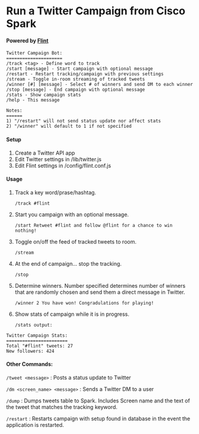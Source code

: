 # Run a Twitter Campaign from Cisco Spark
#### Powered by [Flint](https://github.com/nmarus/flint)

```
Twitter Campaign Bot:
=====================
/track <tag> - Define word to track
/start [message] - Start campaign with optional message
/restart - Restart tracking/campaign with previous settings
/stream - Toggle in-room streaming of tracked tweets
/winner [#] [message] - Select # of winners and send DM to each winner
/stop [message] - End campaign with optional message
/stats - Show campaign stats
/help - This message

Notes:
======
1) "/restart" will not send status update nor affect stats
2) "/winner" will default to 1 if not specified
```

#### Setup

1. Create a Twitter API app
2. Edit Twitter settings in /lib/twitter.js
3. Edit Flint settings in /config/flint.conf.js

#### Usage

1. Track a key word/prase/hashtag.

    `/track #flint`

2. Start you campaign with an optional message.

    `/start Retweet #flint and follow @flint for a chance to win nothing!`

3. Toggle on/off the feed of tracked tweets to room.

    `/stream`

4. At the end of campaign... stop the tracking.

    `/stop`

5. Determine winners. Number specified determines number of winners that are randomly chosen and send them a direct message in Twitter. 

    `/winner 2 You have won! Congradulations for playing!`

6. Show stats of campaign while it is in progress.

    `/stats output:`

```
Twitter Campaign Stats:
=======================
Total "#flint" tweets: 27
New followers: 424
```

#### Other Commands:

`/tweet <message>` : Posts a status update to Twitter

`/dm <screen_name> <message>` : Sends a Twitter DM to a user

`/dump` : Dumps tweets table to Spark. Includes Screen name and the text of the tweet that matches the tracking keyword. 

`/restart` : Restarts campaign with setup found in database in the event the application is restarted.